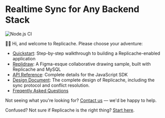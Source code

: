 # Realtime Sync for Any Backend Stack

![Node.js CI](https://github.com/rocicorp/replicache/workflows/Node.js%20CI/badge.svg)

👋🏼 Hi, and welcome to Replicache. Please choose your adventure:

- [Quickstart](https://github.com/rocicorp/replicache/blob/stable/doc/setup.md): Step-by-step walkthrough to building a Replicache-enabled application
- [Replidraw](https://github.com/rocicorp/replidraw): A Figma-esque collaborative drawing sample, built with Replicache and MySQL
- [API Reference](https://js.replicache.dev/classes/default.html): Complete details for the JavaScript SDK
- [Design Document](https://github.com/rocicorp/replicache/blob/stable/doc/design.md): The complete design of Replicache, including the sync protocol and conflict resolution.
- [Freqently Asked Questions](https://github.com/rocicorp/replicache/blob/stable/doc/faq.md)

Not seeing what you're looking for? [Contact us](https://replicache.dev/#contact) — we'd be happy to help.

Confused? Not sure if Replicache is the right thing? [Start here](https://replicache.dev).
